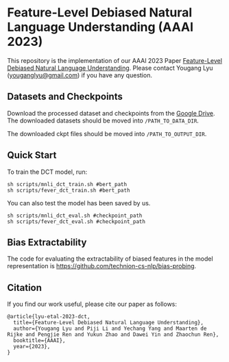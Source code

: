 # Feature-Level Debiased Natural Language Understanding (AAAI 2023)
This repository is the implementation of our AAAI 2023 Paper [Feature-Level Debiased Natural Language Understanding](https://arxiv.org/abs/2212.05421). Please contact Yougang Lyu (youganglyu@gmail.com) if you have any question.

## Datasets and Checkpoints

Download the processed dataset and checkpoints from the [Google Drive](https://drive.google.com/drive/folders/1qy_h-mw03_jb8GHArbmSG9C4BZ95eIC_?usp=sharing).
The downloaded datasets should be moved into `/PATH_TO_DATA_DIR`.

The downloaded ckpt files should be moved into `/PATH_TO_OUTPUT_DIR`.

## Quick Start

To train the DCT model, run:

```
sh scripts/mnli_dct_train.sh #bert_path
sh scripts/fever_dct_train.sh #bert_path
```

You can also test the model has been saved by us.

```
sh scripts/mnli_dct_eval.sh #checkpoint_path
sh scripts/fever_dct_eval.sh #checkpoint_path
```

## Bias Extractability

The code for evaluating the extractability of biased features in the model representation is https://github.com/technion-cs-nlp/bias-probing.

## Citation

If you find our work useful, please cite our paper as follows:

```
@article{lyu-etal-2023-dct,
  title={Feature-Level Debiased Natural Language Understanding},
  author={Yougang Lyu and Piji Li and Yechang Yang and Maarten de Rijke and Pengjie Ren and Yukun Zhao and Dawei Yin and Zhaochun Ren},
  booktitle={AAAI},
  year={2023},
}
```

